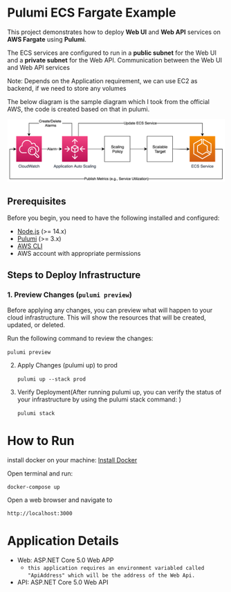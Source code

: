 # Pulumi ECS Fargate Example

This project demonstrates how to deploy **Web UI** and **Web API** services on **AWS Fargate** using **Pulumi**.

The ECS services are configured to run in a **public subnet** for the Web UI and a **private subnet** for the Web API. Communication between the Web UI and Web API services

Note: Depends on the Application requirement, we can use EC2 as backend, if we need to store any volumes

The below diagram is the sample diagram which I took from the official AWS, the code is created based on that in pulumi.

![AWS-Fargate](aws-fargate.png)


## Prerequisites

Before you begin, you need to have the following installed and configured:

- [Node.js](https://nodejs.org/) (>= 14.x)
- [Pulumi](https://www.pulumi.com/docs/get-started/install/) (>= 3.x)
- [AWS CLI](https://docs.aws.amazon.com/cli/latest/userguide/install-cliv2.html)
- AWS account with appropriate permissions


## Steps to Deploy Infrastructure

### 1. Preview Changes (`pulumi preview`)

Before applying any changes, you can preview what will happen to your cloud infrastructure. This will show the resources that will be created, updated, or deleted.

Run the following command to review the changes:

  ```pulumi preview```

2. Apply Changes (pulumi up) to prod

    ```pulumi up --stack prod```

 
3. Verify Deployment(After running pulumi up, you can verify the status of your infrastructure by using the pulumi stack command:
)

   ```pulumi stack```

# How to Run

install docker on your machine: [Install Docker](https://docs.docker.com/engine/install/)


Open terminal and run:
```
docker-compose up
```

Open a web browser and navigate to 
```
http://localhost:3000
```


# Application Details

- Web: ASP.NET Core 5.0 Web APP
  - `this application requires an environment variabled called "ApiAddress" which will be the address of the Web Api.`
- API: ASP.NET Core 5.0 Web API


